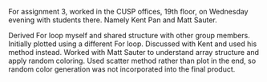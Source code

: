 For assignment 3, worked in the CUSP offices, 19th floor, on Wednesday evening with students there. Namely Kent Pan and Matt Sauter.

Derived For loop myself and shared structure with other group members. Initially plotted using a different For loop. Discussed with Kent and used his method instead. Worked with Matt Sauter to understand array structure and apply random coloring. Used scatter method rather than plot in the end, so random color generation was not incorporated into the final product.
